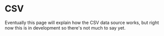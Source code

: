 # CSV

Eventually this page will explain how the CSV data source works, but right now this is in development so there's not
much to say yet.